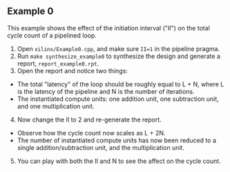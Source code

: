 ## Example 0

This example shows the effect of the initiation interval ("II") on the total cycle count of a pipelined loop.

1. Open `xilinx/Example0.cpp`, and make sure `II=1` in the pipeline pragma. 
2. Run `make synthesize_example0` to synthesize the design and generate a report, `report_example0.rpt`.
3. Open the report and notice two things:
  - The total "latency" of the loop should be roughly equal to L + N, where L is the latency of the pipeline and N is the number of iterations.
  - The instantiated compute units: one addition unit, one subtraction unit, and one multiplication unit.
4. Now change the II to 2 and re-generate the report.
  - Observe how the cycle count now scales as L + 2N.
  - The number of instantiated compute units has now been reduced to a single addition/subtraction unit, and the multiplication unit. 
5. You can play with both the II and N to see the affect on the cycle count.
